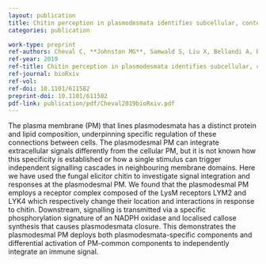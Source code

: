 ```yaml
---
layout: publication
title: Chitin perception in plasmodesmata identifies subcellular, context-specific immune signalling in plants
categories: publication

work-type: preprint
ref-authors: Cheval C, **Johnston MG**, Samwald S, Liu X, Bellandi A, Breakspear A, Kadota Y, Zipfel C, Faulkner C
ref-year: 2019
ref-title: Chitin perception in plasmodesmata identifies subcellular, context-specific immune signalling in plants
ref-journal: bioRxiv
ref-vol:
ref-doi: 10.1101/611582
preprint-doi: 10.1101/611582
pdf-link: publication/pdf/Cheval2019bioRxiv.pdf
---
```

The plasma membrane (PM) that lines plasmodesmata has a distinct protein and lipid composition, underpinning specific regulation of these connections between cells. The plasmodesmal PM can integrate extracellular signals differently from the cellular PM, but it is not known how this specificity is established or how a single stimulus can trigger independent signalling cascades in neighbouring membrane domains. Here we have used the fungal elicitor chitin to investigate signal integration and responses at the plasmodesmal PM. We found that the plasmodesmal PM employs a receptor complex composed of the LysM receptors LYM2 and LYK4 which respectively change their location and interactions in response to chitin. Downstream, signalling is transmitted via a specific phosphorylation signature of an NADPH oxidase and localised callose synthesis that causes plasmodesmata closure. This demonstrates the plasmodesmal PM deploys both plasmodesmata-specific components and differential activation of PM-common components to independently integrate an immune signal.
